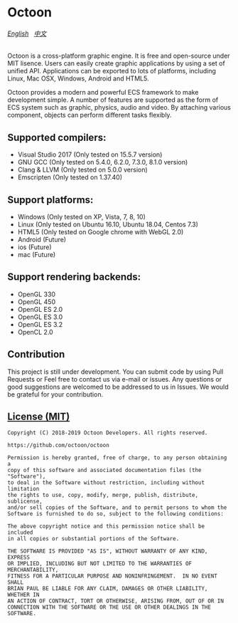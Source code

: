 Octoon
======
###### [English](https://github.com/octoon/octoon/blob/master/README.md) &nbsp; [中文](https://github.com/octoon/octoon/blob/master/README_zh_cn.md)
Octoon is a cross-platform graphic engine. It is free and open-source under MIT lisence.  Users can easily create graphic applications by using a set of unified API. Applications can be exported to lots of platforms, including Linux, Mac OSX, Windows, Android and HTML5.

Octoon provides a modern and powerful ECS framework to make development simple. A number of features are supported as the form of ECS system such as graphic, physics, audio and video. By attaching various component, objects can perform different tasks flexibly.

Supported compilers:
------
* Visual Studio 2017 (Only tested on 15.5.7 version)
* GNU GCC (Only tested on 5.4.0, 6.2.0, 7.3.0, 8.1.0 version)
* Clang & LLVM (Only tested on 5.0.0 version)
* Emscripten (Only tested on 1.37.40)

Support platforms:
------
* Windows (Only tested on XP, Vista, 7, 8, 10)
* Linux (Only tested on Ubuntu 16.10, Ubuntu 18.04, Centos 7.3)
* HTML5 (Only tested on Google chrome with WebGL 2.0)
* Android (Future)
* ios (Future)
* mac (Future)

Support rendering backends:
------
* OpenGL 330
* OpenGL 450
* OpenGL ES 2.0
* OpenGL ES 3.0
* OpenGL ES 3.2
* OpenCL 2.0

Contribution
------
This project is still under development. You can submit code by using Pull Requests or Feel free to contact us via e-mail or issues. Any questions or good suggestions are welcomed to be addressed to us in Issues. We would be grateful for your contribution.

[License (MIT)](https://github.com/octoon/octoon/blob/master/LICENSE)
-------------------------------------------------------------------------------
	Copyright (C) 2018-2019 Octoon Developers. All rights reserved.

	https://github.com/octoon/octoon

	Permission is hereby granted, free of charge, to any person obtaining a
	copy of this software and associated documentation files (the "Software"),
	to deal in the Software without restriction, including without limitation
	the rights to use, copy, modify, merge, publish, distribute, sublicense,
	and/or sell copies of the Software, and to permit persons to whom the
	Software is furnished to do so, subject to the following conditions:

	The above copyright notice and this permission notice shall be included
	in all copies or substantial portions of the Software.

	THE SOFTWARE IS PROVIDED "AS IS", WITHOUT WARRANTY OF ANY KIND, EXPRESS
	OR IMPLIED, INCLUDING BUT NOT LIMITED TO THE WARRANTIES OF MERCHANTABILITY,
	FITNESS FOR A PARTICULAR PURPOSE AND NONINFRINGEMENT.  IN NO EVENT SHALL
	BRIAN PAUL BE LIABLE FOR ANY CLAIM, DAMAGES OR OTHER LIABILITY, WHETHER IN
	AN ACTION OF CONTRACT, TORT OR OTHERWISE, ARISING FROM, OUT OF OR IN
	CONNECTION WITH THE SOFTWARE OR THE USE OR OTHER DEALINGS IN THE SOFTWARE.
